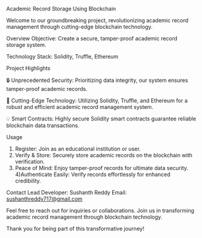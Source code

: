 Academic Record Storage Using Blockchain


Welcome to our groundbreaking project, revolutionizing academic record management through cutting-edge blockchain technology.

Overview
Objective: Create a secure, tamper-proof academic record storage system.

Technology Stack: Solidity, Truffle, Ethereum

Project Highlights

🔒 Unprecedented Security: Prioritizing data integrity, our system ensures tamper-proof academic records.

🚀 Cutting-Edge Technology: Utilizing Solidity, Truffle, and Ethereum for a robust and efficient academic record management system.

💡 Smart Contracts: Highly secure Solidity smart contracts guarantee reliable blockchain data transactions.

Usage
1) Register: Join as an educational institution or user.
2) Verify & Store: Securely store academic records on the blockchain with verification.
3) Peace of Mind: Enjoy tamper-proof records for ultimate data security.
4)Authenticate Easily: Verify records effortlessly for enhanced credibility.

Contact
Lead Developer: Sushanth Reddy
Email: sushanthreddy717@gmail.com

Feel free to reach out for inquiries or collaborations. Join us in transforming academic record management through blockchain technology.

Thank you for being part of this transformative journey!
